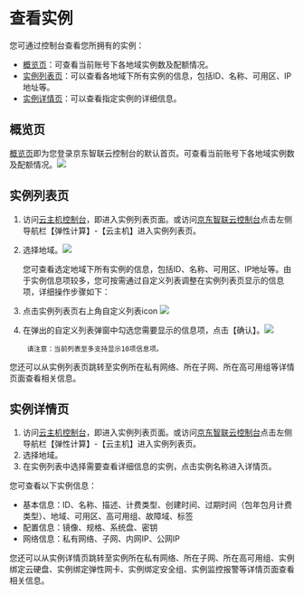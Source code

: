 # 查看实例

您可通过控制台查看您所拥有的实例：

* [概览页](Query-Instance-Info#user-content-1)：可查看当前账号下各地域实例数及配额情况。
* [实例列表页](Query-Instance-Info#user-content-2)：可以查看各地域下所有实例的信息，包括ID、名称、可用区、IP地址等。
* [实例详情页](Query-Instance-Info#user-content-3)：可以查看指定实例的详细信息。

<div id ="user-content-1"></div>

## 概览页

[概览页](https://console.jdcloud.com)即为您登录京东智联云控制台的默认首页。可查看当前账号下各地域实例数及配额情况。![](../../../../../image/vm/queryinstance4.png)

	
	
<div id ="user-content-2"></div>

## 实例列表页

1. 访问[云主机控制台](https://cns-console.jdcloud.com/host/compute/list)，即进入实例列表页面。或访问[京东智联云控制台](https://console.jdcloud.com)点击左侧导航栏【弹性计算】-【云主机】进入实例列表页。
2. 选择地域。![](../../../../../image/vm/queryinstance3.png)

	您可查看选定地域下所有实例的信息，包括ID、名称、可用区、IP地址等。由于实例信息项较多，您可按需通过自定义列表调整在实例列表页显示的信息项，详细操作步骤如下：

3. 点击实例列表页右上角自定义列表icon ![](../../../../../image/vm/queryinstance2.png)

4. 在弹出的自定义列表弹窗中勾选您需要显示的信息项，点击【确认】。![](../../../../../image/vm/queryinstance1.png)


		请注意：当前列表至多支持显示10项信息项。
		
您还可以从实例列表页跳转至实例所在私有网络、所在子网、所在高可用组等详情页面查看相关信息。
<div id ="user-content-3"></div>	

## 实例详情页

1. 访问[云主机控制台](https://cns-console.jdcloud.com/host/compute/list)，即进入实例列表页面。或访问[京东智联云控制台](https://console.jdcloud.com)点击左侧导航栏【弹性计算】-【云主机】进入实例列表页。
2. 选择地域。
3. 在实例列表中选择需要查看详细信息的实例，点击实例名称进入详情页。

您可查看以下实例信息：

* 基本信息：ID、名称、描述、计费类型、创建时间、过期时间（包年包月计费类型）、地域、可用区、高可用组、故障域、标签
* 配置信息：镜像、规格、系统盘、密钥
* 网络信息：私有网络、子网、内网IP、公网IP

您还可以从实例详情页跳转至实例所在私有网络、所在子网、所在高可用组、实例绑定云硬盘、实例绑定弹性网卡、实例绑定安全组、实例监控报警等详情页面查看相关信息。
